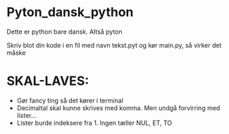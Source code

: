 # Pyton_dansk_python
Dette er python bare dansk. Altså pyton

Skriv blot din kode i en fil med navn tekst.pyt og kør main.py, så virker det måske

# SKAL-LAVES:
* Gør fancy ting så det kører i terminal
* Decimaltal skal kunne skrives med komma. Men undgå forvirring med lister...
* Lister burde indeksere fra 1. Ingen tæller NUL, ET, TO
